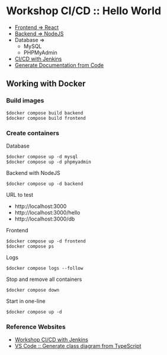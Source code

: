 # Workshop CI/CD :: Hello World
* [Frontend => React](https://github.com/up1/workshop-ci-nodejs-web-api/tree/main/frontend)
* [Backend  => NodeJS](https://github.com/up1/workshop-ci-nodejs-web-api/tree/main/backend)
* Database =>
  * MySQL
  * PHPMyAdmin
* [CI/CD with Jenkins](https://github.com/up1/workshop-ci-cd-with-jenkins/tree/main/workshop/install)
* [Generate Documentation from Code](https://github.com/up1/workshop-ci-nodejs-web-api/tree/main/document)

## Working with Docker

### Build images
```
$docker compose build backend
$docker compose build frontend
```

### Create containers

Database
```
$docker compose up -d mysql
$docker compose up -d phpmyadmin
```

Backend with NodeJS
```
$docker compose up -d backend
```
URL to test
* http://localhost:3000
* http://localhost:3000/hello
* http://localhost:3000/db

Frontend
```
$docker compose up -d frontend
$docker compose ps
```

Logs
```
$docker compose logs --follow
```

Stop and remove all containers
```
$docker compose down
```

Start in one-line
```
$docker compose up -d
```

### Reference Websites
* [Workshop CI/CD with Jenkins](https://github.com/up1/workshop-ci-cd-with-jenkins)
* [VS Code :: Generate class diagram from TypeScript]([classdiagram-t](https://marketplace.visualstudio.com/items?itemName=AlexShen.classdiagram-ts&ssr=false#overview)s)
